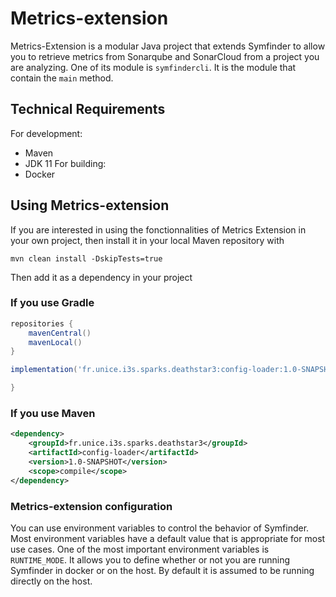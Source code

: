 # Metrics-extension

Metrics-Extension is a modular Java project that extends Symfinder to allow you to retrieve metrics from Sonarqube and SonarCloud 
from a project you are analyzing. One of its module is `symfindercli`. It is the module that contain the `main` method.


## Technical Requirements
For development:
- Maven
- JDK 11
For building:
- Docker
## Using Metrics-extension
If you are interested in using the fonctionnalities of Metrics Extension in your own project, then install it in your
local Maven repository with
```shell
mvn clean install -DskipTests=true
```
Then add it as a dependency in your project
### If you use Gradle
```groovy
repositories {
    mavenCentral()
    mavenLocal()
}

implementation('fr.unice.i3s.sparks.deathstar3:config-loader:1.0-SNAPSHOT'){

}
```
### If you use Maven
```xml
<dependency>
    <groupId>fr.unice.i3s.sparks.deathstar3</groupId>
    <artifactId>config-loader</artifactId>
    <version>1.0-SNAPSHOT</version>
    <scope>compile</scope>
</dependency>
```
### Metrics-extension configuration
You can use environment variables to control the behavior of Symfinder. Most environment variables
have a default value that is appropriate for most use cases. One of the most important environment variables is
`RUNTIME_MODE`. It allows you to define whether or not you are running Symfinder in docker or on the host. By default it is assumed to be running directly on the host.